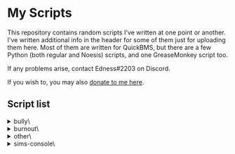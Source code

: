 # My Scripts
This repository contains random scripts I've written at one point or another.  I've written additional info in the header for some of them just for uploading them here.  Most of them are written for QuickBMS, but there are a few Python (both regular and Noesis) scripts, and one GreaseMonkey script too.

If any problems arise, contact Edness#2203 on Discord.

If you wish to, you may also [donate to me here](https://www.paypal.com/donate/?hosted_button_id=Z4LLFEUNXXRGJ).

## Script list
<details>
<summary>bully\</summary>

- BullyAE_encryption.py &mdash; Decrypt and encrypt **Bully: Anniversary Edition** .EFF, .MTL, .WDB, and .XML files.
- BullyAE_parse.py &mdash; Convert **Bully: Anniversary Edition** files' header info strings to usable lists and dictionaries.
- BullyAEjumptable.bms &mdash; **Bully: Anniversary Edition** developer savefile archive. (jumptable.bin)
- BullyHash &mdash; Hashing functions used by **Bully** for RSTM audio and string label lookups.
- BullyX360img.bms &mdash; Extract **Bully: Scholarship Edition** Wii and Xbox 360 .IMG files.
- fmt_BullyAE.py &mdash; **Bully: Anniversary Edition** Noesis plugin for textures and models.

</details>

<details>
<summary>burnout\</summary>

- BLegendsDS.bms &mdash; Decompress LZSS compressed files in **Burnout Legends** NDS.
- bxv_palsplit.bms &mdash; Split and re-merge interleaved-grouped palettes from .BGV and .BTV files.
- fmt_Burnout3LRD.py &mdash; All-in-One Noesis plugin for the **Takedown**-era games (as well as **Black** and the PSP version of **NFS: Shift**).  Currently only supports textures.
- fmt_Burnout3LRD_changelog.txt &mdash; Update history for the Noesis plugin.
- GtHash.py &mdash; Python reimplementation of GtHash string hashing.
- GtIDstr.py &mdash; Python reimplementation of GtID EA string compression and decompression.
- tex_Burnout2.py &mdash; **Burnout 2: Point of Impact** PS2 and Xbox Noesis texture plugin.
- txdscanner.bms &mdash; Extracts .TXDs from containers.  Only really needed for fonts stored in the executable.

</details>

<details>
<summary>other\</summary>

### GAME ARCHIVES

- activisionRPF.bms &mdash; **Activision Anthology** .RPF archives.
- atariGLM.bms &mdash; **Atari Anthology** .GLM archives.
- atetdbidk360.bms &mdash; **Adventure Time: Explore the Dungeon Because I Don't Know!** .PAK files.
- BombermanActZero.bms &mdash; **Bomberman: Act Zero** .DAT files.
- codfhpak.bms &mdash; **Call of Duty: Finest Hour** PS2 & Xbox .PAK files.
- cstrikeRDA.bms &mdash; **Castle Strike** .RDA archives.
- driversf-chnk.bms &mdash; **Driver: San Francisco** CHNK archives (.DNGC, .FCHUNK, .SP).
- jak1-2vagwad.bms &mdash; **Jak and Daxter: The Precursor Legacy** & **Jak II: Renegade** VAGWAD files.
- sdwww-mst.bms &mdash; **Scooby-Doo! Who's Watching Who?** .MST files.  (Has filenames unlike *sru-mst.bms*)
- sru-mst.bms &mdash; **Saints Row Undercover** .MST files.  (Has no filenames unlike *sdwww-mst.bms*)
- txbp-tm2.bms &mdash; **Yakuza 1** & **2** PS2 TXBP texture container to TM2 converter.

### GAME TEXTURES

- tex_BombermanActZero.py &mdash; **Bomberman: Act Zero** XPR2 textures extracted with the QuickBMS script.
- tex_HuneX_MF_PS2.py &mdash; PS2 Texture extraction for **HuneX** developed games.
- tex_SpongebobSurfnSkate.py &mdash; **SpongeBob's Surf & Skate Roadtrip** .XEN textures. May work on other Blitz Games archives too.
- tex_TheSimpsonsGame_X360_itxd.py &mdash; **The Simpsons Game** Xbox 360 .ITXD Noesis texture plugin.
- tex_Yakuza.py &mdash; **Yakuza** TXBP Noesis texture exporter plugin.

### MISCELLANEOUS

- 4bpp8bpp.bms &mdash; Convert 4-bit PS2 textures in a TM2 container to 8-bit.
- DVO3parser.bms &mdash; Prints **Driver: San Francisco** Wii .VO3 values.
- LingoTildeStr.py &mdash; SIA Tilde's Latvian **Lingo** string compression.
- LingoTildeWordList.txt &mdash; SIA Tilde's Latvian **Lingo** word list.
- multigim-split.bms &mdash; Split multiple GIM textures glued together, used in **Exit** PSP and possibly others.
- ms_timestamp.py &mdash; Python reimplementation of *xbexexmzpe.bms* written by jason098.
- sch-imus-strip.bms &mdash; Removes all but **BANK** and **PFSM** sections from PS2 .SCH files for vgmstream compatibility.
- TheSimpsonsGame_NewGen_LH2.py &mdash; Exports and rebuilds .LH (2HCL) string files from **The Simpsons Game** (PS3, X360).
- tm2scanner.bms &mdash; Searches for and extracts .TM2 files in a container.
- twitchPopoutChroma &mdash; **twitch.tv** popout chat window effects for chroma keying.
- xbexexmzpe.bms &mdash; Windows, Xbox, Xbox 360 executable timestamps.

</details>

<details>
<summary>sims-console\</summary>

- todo

</details>
